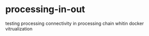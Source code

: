 # processing-in-out
testing processing connectivity in processing chain whitin docker vitrualization
